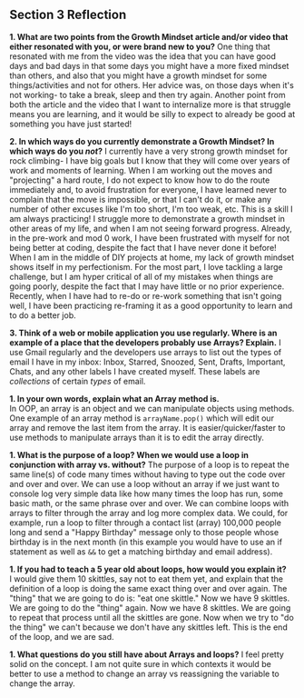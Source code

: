 ## Section 3 Reflection

**1. What are two points from the Growth Mindset article and/or video that either resonated with you, or were brand new to you?**
One thing that resonated with me from the video was the idea that you can have good days and bad days in that some days you might have a more fixed mindset than others, and also that you might have a growth mindset for some things/activities and not for others. Her advice was, on those days when it's not working- to take a break, sleep and then try again. Another point from both the article and the video that I want to internalize more is that struggle means you are learning, and it would be silly to expect to already be good at something you have just started!

**2. In which ways do you currently demonstrate a Growth Mindset? In which ways do you _not_?**
I currently have a very strong growth mindset for rock climbing- I have big goals but I know that they will come over years of work and moments of learning. When I am working out the moves and "projecting" a hard route, I do not expect to know how to do the route immediately and, to avoid frustration for everyone, I have learned never to complain that the move is impossible, or that I can't do it, or make any number of other excuses like I'm too short, I'm too weak, etc. This is a skill I am always practicing! I struggle more to demonstrate a growth mindset in other areas of my life, and when I am not seeing forward progress. Already, in the pre-work and mod 0 work, I have been frustrated with myself for not being better at coding, despite the fact that I have never done it before! When I am in the middle of DIY projects at home, my lack of growth mindset shows itself in my perfectionism. For the most part, I love tackling a large challenge, but I am hyper critical of all of my mistakes when things are going poorly, despite the fact that I may have little or no prior experience. Recently, when I have had to re-do or re-work something that isn't going well, I have been practicing re-framing it as a good opportunity to learn and to do a better job.  

**3. Think of a web or mobile application you use regularly. Where is an example of a place that the developers probably use Arrays? Explain.**
I use Gmail regularly and the developers use arrays to list out the types of email I have in my inbox: Inbox, Starred, Snoozed, Sent, Drafts, Important, Chats, and any other labels I have created myself. These labels are *collections* of certain *types* of email.  

**1. In your own words, explain what an Array method is.**  
In OOP, an array is an object and we can manipulate objects using methods. One example of an array method is `arrayName.pop()` which will edit our array and remove the last item from the array. It is easier/quicker/faster to use methods to manipulate arrays than it is to edit the array directly.

**1. What is the purpose of a loop? When we would use a loop in conjunction with array vs. without?**
The purpose of a loop is to repeat the same line(s) of code many times without having to type out the code over and over and over. We can use a loop without an array if we just want to console log very simple data like how many times the loop has run, some basic math, or the same phrase over and over. We can combine loops with arrays to filter through the array and log more complex data. We could, for example, run a loop to filter through a contact list (array) 100,000 people long and send a "Happy Birthday" message only to those people whose birthday is in the next month (in this example you would have to use an if statement as well as `&&` to get a matching birthday and email address).  

**1. If you had to teach a 5 year old about loops, how would you explain it?**  
I would give them 10 skittles, say not to eat them yet, and explain that the definition of a loop is doing the same exact thing over and over again. The "thing" that we are going to do is: "eat one skittle." Now we have 9 skittles. We are going to do the "thing" again. Now we have 8 skittles. We are going to repeat that process until all the skittles are gone. Now when we try to "do the thing" we can't because we don't have any skittles left. This is the end of the loop, and we are sad.

**1. What questions do you still have about Arrays and loops?**
I feel pretty solid on the concept. I am not quite sure in which contexts it would be better to use a method to change an array vs reassigning the variable to change the array.
